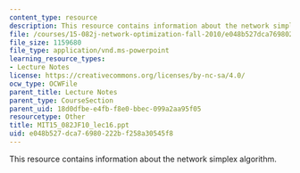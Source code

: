 ```yaml
---
content_type: resource
description: This resource contains information about the network simplex algorithm.
file: /courses/15-082j-network-optimization-fall-2010/e048b527dca76980222bf258a30545f8_MIT15_082JF10_lec16.ppt
file_size: 1159680
file_type: application/vnd.ms-powerpoint
learning_resource_types:
- Lecture Notes
license: https://creativecommons.org/licenses/by-nc-sa/4.0/
ocw_type: OCWFile
parent_title: Lecture Notes
parent_type: CourseSection
parent_uid: 18d0dfbe-e4fb-f8e0-bbec-099a2aa95f05
resourcetype: Other
title: MIT15_082JF10_lec16.ppt
uid: e048b527-dca7-6980-222b-f258a30545f8
---
```

This resource contains information about the network simplex algorithm.
